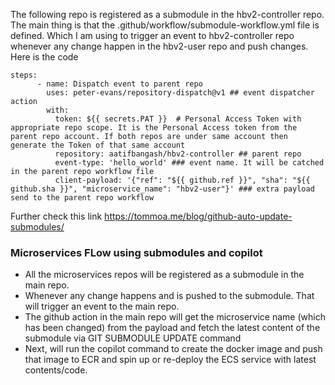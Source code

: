 The following repo is registered as a submodule in the hbv2-controller repo. 
The main thing is that the .github/workflow/submodule-workflow.yml file is defined. Which I am using to trigger an event to hbv2-controller repo whenever any change happen in the hbv2-user repo and push changes.
Here is the code

```
steps:
      - name: Dispatch event to parent repo
        uses: peter-evans/repository-dispatch@v1 ## event dispatcher action
        with:
          token: ${{ secrets.PAT }}  # Personal Access Token with appropriate repo scope. It is the Personal Access token from the parent repo account. If both repos are under same account then generate the Token of that same account
          repository: aatifbangash/hbv2-controller ## parent repo 
          event-type: 'hello_world' ### event name. It will be catched in the parent repo workflow file
          client-payload: '{"ref": "${{ github.ref }}", "sha": "${{ github.sha }}", "microservice_name": "hbv2-user"}' ### extra payload send to the parent repo workflow
```

Further check this link https://tommoa.me/blog/github-auto-update-submodules/ 

### Microservices FLow using submodules and copilot
* All the microservices repos will be registered as a submodule in the main repo.
* Whenever any change happens and is pushed to the submodule. That will trigger an event to the main repo.
* The github action in the main repo will get the microservice name (which has been changed) from the payload and fetch the latest content of the submodule via GIT SUBMODULE UPDATE command
* Next, will run the copilot command to create the docker image and push that image to ECR and spin up or re-deploy the ECS service with latest contents/code.
